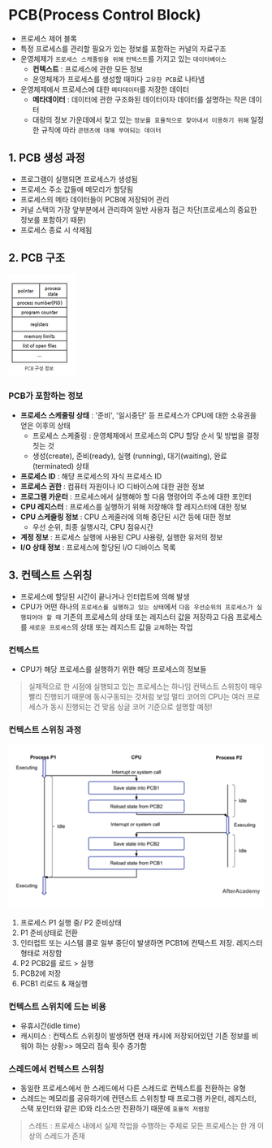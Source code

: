 # PCB(Process Control Block)

- 프로세스 제어 블록
- 특정 프로세스를 관리할 필요가 있는 정보를 포함하는 커널의 자료구조
- 운영체제가 `프로세스 스케줄링을 위해` `컨텍스트`를 가지고 있는 `데이터베이스`
    - **컨텍스트** : 프로세스에 관한 모든 정보
    - 운영체제가 프로세스를 생성할 때마다 `고유한 PCB`로 나타냄
- 운영체제에서 프로세스에 대한 `메타데이터`를 저장한 데이터
    - **메타데이터** : 데이터에 관한 구조화된 데이터이자 데이터를 설명하는 작은 데이터
    - 대량의 정보 가운데에서 찾고 있는 `정보를 효율적으로 찾아내서 이용하기 위해` 일정한 규칙에 따라 `콘텐츠에 대해 부여되는 데이터`

## 1. PCB 생성 과정

-  프로그램이 실행되면 프로세스가 생성됨
- 프로세스 주소 값들에 메모리가 할당됨
- 프로세스의 메타 데이터들이 PCB에 저장되어 관리
- 커널 스택의 가장 앞부분에서 관리하여 일반 사용자 접근 차단(프로세스의 중요한 정보를 포함하기 때문)
- 프로세스 종료 시 삭제됨

## 2. PCB 구조

![img](../../img/PCBStructure.png)

### PCB가 포함하는 정보 

- **프로세스 스케줄링 상태** : '준비', '일시중단' 등 프로세스가 CPU에 대한 소유권을 얻은 이후의 상태
    - 프로세스 스케줄링 : 운영체제에서 프로세스의 CPU 할당 순서 및 방법을 결정짓는 것
    -   생성(create), 준비(ready), 실행    (running), 대기(waiting), 완료(terminated) 상태
- **프로세스  ID** : 해당 프로세스의 자식 프로세스 ID
- **프로세스 권한** : 컴퓨터 자원이나 IO 디바이스에 대한 권한 정보
- **프로그램 카운터** : 프로세스에서 실행해야 할 다음 명령어의 주소에 대한 포인터
-  **CPU 레지스터** : 프로세스를 실행하기 위해 저장해야 할 레지스터에 대한 정보
- **CPU 스케줄링 정보** : CPU 스케줄러에 의해 중단된 시간 등에 대한 정보
    - 우선 순위, 최종 실행시각, CPU 점유시간
- **계정 정보** : 프로세스 실행에 사용된 CPU 사용량, 실행한 유저의 정보
- **I/O 상태 정보** : 프로세스에 할당된 I/O 디바이스 목록

## 3. 컨텍스트 스위칭


- 프로세스에 할당된 시간이 끝나거나 인터럽트에 의해 발생
- CPU가 어떤 하나의 `프로세스를 실행하고 있는 상태`에서 `다음 우선순위의 프로세스가 실행되어야 할 때` 기존의 프로세스의 상태 또는 레지스터 값을 저장하고 다음 프로세스를 `새로운 프로세스`의 상태 또는 레지스트 값을 `교체`하는 작업

### 컨텍스트 
- CPU가 해당 프로세스를 실행하기 위한 해당 프로세스의 정보들

> 실제적으로 한 시점에 실행되고 있는 프로세스는 하나임
> 컨텍스트 스위칭이 매우 빨리 진행되기 때문에 동시구동되는 것처럼 보임
> 멀티 코어의 CPU는 여러 프로세스가 동시 진행되는 건 맞음
> 싱글 코어 기준으로 설명할 예정!

### 컨텍스트 스위칭 과정

![img](../../img/contextSwitch.png)

1. 프로세스 P1 실행 중/ P2 준비상태
2. P1 준비상태로 전환
3. 인터럽트 또는 시스템 콜로 일부 중단이 발생하면 PCB1에 컨텍스트 저장. 레지스터 형태로 저장함
4. P2 PCB2를 로드 > 실행
5. PCB2에 저장
6. PCB1 리로드 & 재실행

### 컨텍스트 스위치에 드는 비용

- 유휴시간(idle time)
- 캐시미스 : 컨텍스트 스위칭이 발생하면 현재 캐시에 저장되어있던 기존 정보를 비워야 하는 상황>> 메모리 접속 횟수 증가함

### 스레드에서 컨텍스트 스위칭

- 동일한 프로세스에서 한 스레드에서 다른 스레드로 컨텍스트를 전환하는 유형
- 스레드는 메모리를 공유하기에 컨텐스트 스위칭할 때 프로그램 카운터, 레지스터, 스택 포인터와 같은 ID와 리소스만 전환하기 때문에 `효율적 저렴함`

> 스레드 : 프로세스 내에서 실제 작업을 수행하는 주체로 모든 프로세스는 한 개 이상의 스레드가 존재